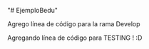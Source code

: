 "# EjemploBedu" 

Agrego línea de código para la rama Develop

Agregando línea de código para TESTING ! :D